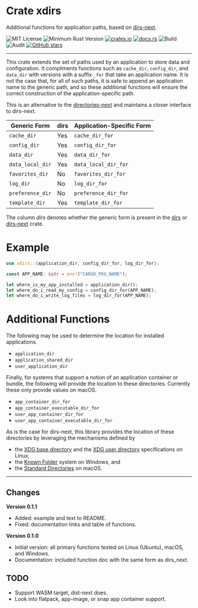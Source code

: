 # Crate xdirs

Additional functions for application paths, based on [dirs-next](https://crates.io/crates/dirs-next).

![MIT License](https://img.shields.io/badge/license-mit-118811.svg)
![Minimum Rust Version](https://img.shields.io/badge/Min%20Rust-1.40-green.svg)
[![crates.io](https://img.shields.io/crates/v/xdirs.svg)](https://crates.io/crates/xdirs)
[![docs.rs](https://docs.rs/xdirs/badge.svg)](https://docs.rs/xdirs)
![Build](https://github.com/johnstonskj/rust-xdirs/workflows/Rust/badge.svg)
![Audit](https://github.com/johnstonskj/rust-xdirs/workflows/Security%20audit/badge.svg)
[![GitHub stars](https://img.shields.io/github/stars/johnstonskj/rust-xdirs.svg)](https://github.com/johnstonskj/rust-xdirs/stargazers)

-----

This crate extends the set of paths used by an application to store data and configuration. It
compliments functions such as `cache_dir`, `config_dir`, and `data_dir` with versions with a
suffix `_for` that take an application name. It is not the case that, for all of such paths, it
is safe to append an application name to the generic path, and so these additional functions will
ensure the correct construction of the application-specific path.

This is an alternative to the [directories-next](https://crates.io/crates/directories-next) and
maintains a closer interface to dirs-next.

| Generic Form       | dirs | Application-Specific Form |
| ------------------ | ---- | ------------------------- |
| `cache_dir`        | Yes  | `cache_dir_for`           |
| `config_dir`       | Yes  | `config_dir_for`          |
| `data_dir`         | Yes  | `data_dir_for`            |
| `data_local_dir`   | Yes  | `data_local_dir_for`      |
| `favorites_dir`    | No   | `favorites_dir_for`       |
| `log_dir`          | No   | `log_dir_for`             |
| `preference_dir`   | No   | `preference_dir_for`      |
| `template_dir`     | Yes  | `template_dir_for`        |

The column *dirs* denotes whether the generic form is present in the 
[dirs](https://crates.io/crates/dirs) or [dirs-next](https://crates.io/crates/dirs-next) crate.

# Example

```rust
use xdirs::{application_dir, config_dir_for, log_dir_for};

const APP_NAME: &str = env!("CARGO_PKG_NAME");

let where_is_my_app_installed = application_dir();
let where_do_i_read_my_config = config_dir_for(APP_NAME);
let where_do_i_write_log_files = log_dir_for(APP_NAME);
```

# Additional Functions

The following may be used to determine the location for installed applications.

* `application_dir`
* `application_shared_dir`
* `user_application_dir`

Finally, for systems that support a notion of an application container or bundle, the following
will provide the location to these directories. Currently these only provide values on macOS.

* `app_container_dir_for`
* `app_container_executable_dir_for`
* `user_app_container_dir_for`
* `user_app_container_executable_dir_for`

As is the case for dirs-next, this library provides the location of these directories by leveraging
the mechanisms defined by

* the [XDG base directory](https://standards.freedesktop.org/basedir-spec/basedir-spec-latest.html) and the [XDG user directory](https://www.freedesktop.org/wiki/Software/xdg-user-dirs/) specifications on Linux,
* the [Known Folder](https://msdn.microsoft.com/en-us/library/windows/desktop/bb776911(v=vs.85).aspx) system on Windows, and
* the [Standard Directories](https://developer.apple.com/library/content/documentation/FileManagement/Conceptual/FileSystemProgrammingGuide/FileSystemOverview/FileSystemOverview.html#//apple_ref/doc/uid/TP40010672-CH2-SW6) on macOS.


-----

## Changes

**Version 0.1.1**

* Added: example and text to README.
* Fixed: documentation links and table of functions.

**Version 0.1.0**

* Initial version: all primary functions tested on Linux (Ubuntu), macOS, and Windows.
* Documentation: included function doc with the same form as dirs_next.

## TODO

* Support WASM target, dist-next does.
* Look into flatpack, app-image, or snap app container support.
